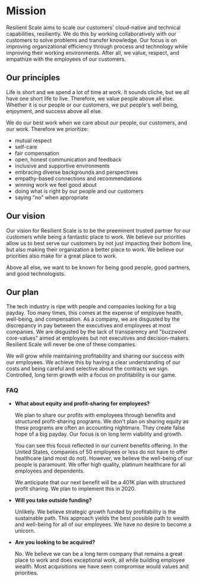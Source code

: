# Mission

Resilient Scale aims to scale our customers' cloud-native and technical capabilities, resiliently. We do this by working collaboratively with our customers to solve problems and transfer knowledge. Our focus is on improving organizational efficiency through process and technology while improving their working environments. After all, we value, respect, and empathize with the employees of our customers.

## Our principles

Life is short and we spend a lot of time at work. It sounds cliche, but we all have one short life to live. Therefore, we value people above all else. Whether it is our people or our customers, we put people's well being, enjoyment, and success above all else. 

We do our best work when we care about our people, our customers, and our work. Therefore we prioritize:

- mutual respect
- self-care
- fair compensation
- open, honest communication and feedback
- inclusive and supportive environments
- embracing diverse backgrounds and perspectives
- empathy-based connections and recommendations
- winning work we feel good about
- doing what is right by our people and our customers
- saying "no" when appropriate

## Our vision

Our vision for Resilient Scale is to be the preeminent trusted partner for our customers while being a fantastic place to work. We believe our priorities allow us to best serve our customers by not just impacting their bottom line, but also making their organization a better place to work. We believe our priorities also make for a great place to work.

Above all else, we want to be known for being good people, good partners, and good technologists. 

## Our plan

The tech industry is ripe with people and companies looking for a big payday. Too many times, this comes at the expense of employee health, well-being, and compensation. As a company, we are disgusted by the discrepancy in pay between the executives and employees at most companies. We are disgusted by the lack of transparency and "buzzword core-values" aimed at employees but not executives and decision-makers. Resilient Scale will never be one of these companies.

We will grow while maintaining profitability and sharing our success with our employees. We achieve this by having a clear understanding of our costs and being careful and selective about the contracts we sign. Controlled, long term growth with a focus on profitability is our game.

### FAQ

* **What about equity and profit-sharing for employees?** 

	We plan to share our profits with employees through benefits and structured profit-sharing programs. We don't plan on sharing equity as these programs are often an accounting nightmare. They create false hope of a big payday. Our focus is on long term viability and growth.

	You can see this focus reflected in our current benefits offering. In the United States, companies of 50 employees or less do not have to offer healthcare (and most do not). However, we believe the well-being of our people is paramount. We offer high quality, platinum healthcare for all employees and dependents. 

	We anticipate that our next benefit will be a 401K plan with structured profit sharing. We plan to implement this in 2020.

* **Will you take outside funding?** 

	Unlikely. We believe strategic growth funded by profitability is the sustainable path. This approach yields the best possible path to wealth and well-being for all of our employees. We have no desire to become a unicorn.

* **Are you looking to be acquired?** 

	No. We believe we can be a long term company that remains a great place to work and does exceptional work, all while building employee wealth. Most acquisitions we have seen compromise would values and priorities.
